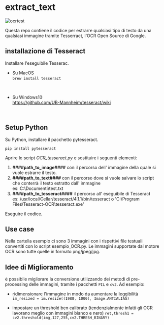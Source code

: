 # extract_text

![ocrtest](https://user-images.githubusercontent.com/76904889/139340658-877bb2fe-9bb2-42d2-884e-12b22466b168.gif) <br>

Questa repo contiene il codice per estrarre qualsiasi tipo di testo da una qualsiasi immagine tramite Tesserract, l'OCR Open Source di Google.
<br>
 
## installazione di Tesseract
Installare l'eseguibile Tesserac.

- Su MacOS <br>
`brew install tesseract `

<br>

- Su Windows10<br>
https://github.com/UB-Mannheim/tesseract/wiki

<br>

## Setup Python

Su Python, installare il pacchetto pytesseract.

`pip install pytesseract`



Aprire lo script *OCR_tesseract.py* e
sostituire i seguenti elementi:

1. **####path_to_image####** con il percorso dell' immagine della quale si vuole estrarre il testo. 
2. **####path_to_text####** con il percorso dove si vuole salvare lo script che conterrà il testo estratto dall' immagine <br> es: C:\Documenti\test.txt
3. **####path_to_tesseract####** il percorso all' eseguibile di Tesseract <br>
es: /usr/local/Cellar/tesseract/4.1.1/bin/tesseract o 'C:\Program Files\Tesseract-OCR\tesseract.exe'

Eseguire il codice.



## Use case 
Nella cartella esempio ci sono 3 immagini con i rispettivi file testuali convertiti con lo script esempio_OCR.py.
Le immagini supportate dal motore OCR sono tutte quelle in formato png/jpeg/jpg.

## Idee di Miglioramento
è possibile migliorare la conversione utilizzando dei metodi di pre-processing delle immagini, tramite i pacchetti `PIL` e `cv2`. Ad esempio:

- ridimensionare l'immagine in modo da aumentare la leggibilità
`im_resized = im.resize((1980, 1000), Image.ANTIALIAS)`

- impostare un threshold ben calibrato (tendenzialmente infatti gli OCR lavorano meglio con immagini bianco e nero)
`ret,thresh1 = cv2.threshold(img,127,255,cv2.THRESH_BINARY)`
